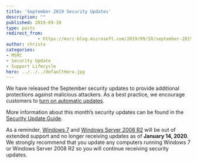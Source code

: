 ```yaml
---
title: 'September 2019 Security Updates'
description: ""
published: 2019-09-10
type: posts
redirect_from:
            - https://msrc-blog.microsoft.com/2019/09/10/september-2019-security-updates/
author: christa
categories:
- MSRC
- Security Update
- Support Lifecycle
hero: ../../../defaultHero.jpg
---
```

<!--StartFragment-->

<!-- wp:paragraph -->

We have released the September security updates to provide additional protections against malicious attackers. As a best practice, we encourage customers to [turn on automatic updates](https://nam06.safelinks.protection.outlook.com/?url=https%3A%2F%2Fsupport.microsoft.com%2Fen-us%2Fhelp%2F306525%2Fhow-to-configure-and-use-automatic-updates-in-windows&data=02%7C01%7CChrista.Anderson%40microsoft.com%7Cf2d1feeeb05e46c1985808d703f8a92c%7C72f988bf86f141af91ab2d7cd011db47%7C1%7C0%7C636982238828836610&sdata=x%2BdarlJVnOitYYWxg1FZj1C0AGWKaFcmbhYozDgYoOE%3D&reserved=0).

<!-- /wp:paragraph -->

<!-- wp:paragraph -->

More information about this month’s security updates can be found in the [Security Update Guide](http://aka.ms/securityupdates).

<!-- /wp:paragraph -->

<!-- wp:paragraph {"backgroundColor":"luminous-vivid-amber"} -->

As a reminder, [Windows 7](https://support.microsoft.com/en-us/lifecycle/search?alpha=Windows%207) and [Windows Server 2008 R2](https://support.microsoft.com/en-us/lifecycle/search/1163) will be out of extended support and no longer receiving updates as of **January 14, 2020**. We strongly recommend that you update any computers running Windows 7 or Windows Server 2008 R2 so you will continue receiving security updates.

<!-- /wp:paragraph -->

<!--EndFragment-->
